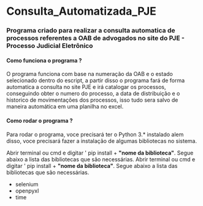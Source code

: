 # Consulta_Automatizada_PJE

<h3>Programa criado para realizar a consulta automatica de processos referentes a OAB de advogados no site do PJE - Processo Judicial Eletrônico</h3>

#### Como funciona o programa ?

<p>O programa funciona com base na numeração da OAB e o estado selecionado dentro do escript, a partir disso o programa fará de forma automatica a consulta no site PJE e irá catalogar os processos, conseguindo obter o numero do processo, a data de distribuição e o historico de movimentações dos processos, isso tudo sera salvo de maneira automática em uma planilha no excel.</p>

<h4> Como rodar o programa ? </h4>
<p>
  Para rodar o programa, voce precisará ter o Python 3.* instalado alem disso, voce precisará fazer a instalação de algumas bibliotecas no sistema.
</p>
<p>
  Abrir terminal ou cmd e digitar ' pip install + <strong>"nome da biblioteca"</strong>. Segue abaixo a lista das bibliotecas que são necessárias.
    Abrir terminal ou cmd e digitar ' pip install + <strong>"nome da biblioteca"</strong>. Segue abaixo a lista das bibliotecas que são necessárias.

</p>


* selenium
* openpyxl
* time

